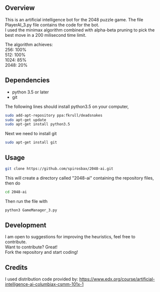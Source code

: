 ## Overview 
This is an artificial intelligence bot for the 2048 puzzle game.
The file PlayerAI_3.py file contains the code for the bot.  
I used the minimax algorithm combined with alpha-beta pruning to pick the best move in a 200 milisecond time limit.  

The algorithm achieves:  
256:  100%  
512:  100%  
1024:  85%  
2048:  20%  

## Dependencies  
* python 3.5 or later
* git  

The following lines should install python3.5 on your computer,  
```sh
sudo add-apt-repository ppa:fkrull/deadsnakes
sudo apt-get update
sudo apt-get install python3.5
```
Next we need to install git  
```sh
sudo apt-get install git
```

## Usage  
```sh
git clone https://github.com/spirosbax/2048-ai.git
```
This will create a directory called "2048-ai" containing the repository files, then do 
```sh
cd 2048-ai
```
Then run the file with 
```sh
python3 GameManager_3.py
```

## Development
I am open to suggestions for improving the heuristics, feel free to contribute.  
Want to contribute? Great!  
Fork the repository and start coding!  

## Credits
I used distribution code provided by: https://www.edx.org/course/artificial-intelligence-ai-columbiax-csmm-101x-1

